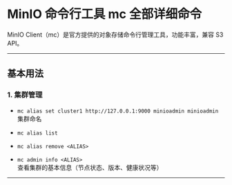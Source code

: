 # MinIO 命令行工具 mc 全部详细命令

MinIO Client（mc）是官方提供的对象存储命令行管理工具，功能丰富，兼容 S3 API。

---

## 基本用法

### 1. 集群管理

- `mc alias set cluster1 http://127.0.0.1:9000 minioadmin minioadmin` 
  集群命名
  
- `mc alias list`
  
- `mc alias remove <ALIAS>`

- `mc admin info <ALIAS>`  
  查看集群的基本信息（节点状态、版本、健康状况等）


---

